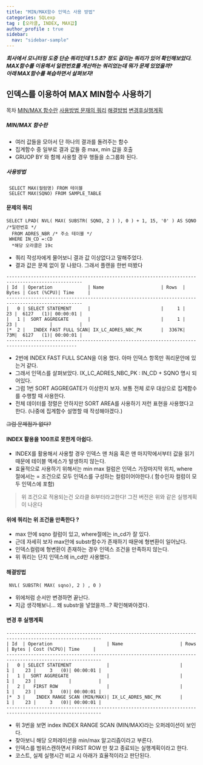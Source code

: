 ```yaml
---
title: "MIN/MAX함수 인덱스 사용 방법"
categories: SQLexp
tag : [오라클, INDEX, MAX값]
author_profile : true 
sidebar:
  nav: "sidebar-sample"
---
```


___회사에서 모니터링 도중 단순 쿼리인데 1.5초? 정도 걸리는 쿼리가 있어 확인해보았다.___   
___MAX함수를 이용해서 일련번호를 계산하는 쿼리었는데 뭐가 문제 있었을까?___   
___아래 MAX함수를 복습하면서 살펴보자!___

## 인덱스를 이용하여 MAX MIN함수 사용하기
  목차 
  [MIN/MAX 함수란](#minmax-함수란)
[사용방법 ](#사용방법 )
[문재의 쿼리](#문제의-쿼리)
[해결방법](#해결방법)
[변경후실행계획](#변경-후-실행계획)

##### MIN/MAX 함수란
- 여러 값들을 모아서 단 하나의 결과를 돌려주는 함수
- 집계함수 중 일부로 결과 값들 중 max, min 값을 호출
- GRUOP BY 와 함께 사용할 경우 행들을 소그룹화 된다.

##### 사용방법 
```` 
 SELECT MAX(컬럼명) FROM 테이블 
 SELECT MAX(SQNO) FROM SAMPLE_TABLE 
```` 

#### 문제의 쿼리 
```
SELECT LPAD( NVL( MAX( SUBSTR( SQNO, 2 ) ), 0 ) + 1, 15, '0' ) AS SQNO /*일련번호 */
  FROM ADRES_NBR /* 주소 테이블 */ 
 WHERE IN_CD =:CD
  *해당 오라클은 19c
```

- 쿼리 작성자에게 물어보니 결과 값 이상없다고 말해주었다.
- 결과 값은 문제 없이 잘 나왔다. 그래서 플랜을 한번 떠봤다
 
```
--------------------------------------------------------------------------------------------------
| Id  | Operation             | Name                     | Rows  | Bytes | Cost (%CPU)| Time     |
--------------------------------------------------------------------------------------------------
|   0 | SELECT STATEMENT      |                          |     1 |    23 |  6127   (1)| 00:00:01 |
|   1 |  SORT AGGREGATE       |                          |     1 |    23 |            |          |
|*  2 |   INDEX FAST FULL SCAN| IX_LC_ADRES_NBC_PK       |  3367K|    73M|  6127   (1)| 00:00:01 |
------------------------------------------------------------------------------------------------
 ````

 - 2번에  INDEX FAST FULL SCAN을 이용 했다. 아마 인덱스 항목만 쿼리문안에 있는거 같다. 
 - 그래서 인덱스를 살펴보았다. IX_LC_ADRES_NBC_PK  : IN_CD + SQNO 명시 되어있다.
 - 그럼 1번 SORT AGGREGATE가 이상한지 보자. 보통 전체 로우 대상으로 집계함수를 수행할 때 사용한다. 
 - 전체 데이터를 정렬은 안하지만 SORT AREA를 사용하기 저런 표현을 사용했다고한다. (나중에 집계함수 설명할 때 작성해야겠다.)
 

~~그럼 문제점가 없다?~~

#### INDEX 활용을 100프로 못한게 아쉽다.
- INDEX를 활용해서 사용할 경우 인덱스 맨 처음 혹은 맨 마지막에서부터 값을 읽기 때문에 테이블 엑세스가 발생하지 않는다. 
- 효율적으로 사용하기 위해서는 min max 컬럼은 인덱스 가장마지막 위치, where 절에서는 = 조건으로 모두 인덱스를 구성하는 컬럼이어야한다.( 함수인자 컬럼이 모두 인덱스에 포함)
 > 위 조건으로 적용되는건 오라클 8i부터라고한다! 그전 버전은 위와 같은 실행계획이 나온다


#### 위에 쿼리는 위 조건을 만족한다 ?
- max 안에 sqno 컬럼이 있고, where절에는 in_cd가 잘 있다. 
- 근데 자세히 보자 max안에 substr함수가 존재하기 때문에 형변환이 일어났다.
- 인덱스컬럼에 형변환이 존재하는 경우 인덱스 조건을 만족하지 않는다.
- 위 쿼리는 단지 인덱스에 in_cd만 사용했다. 

#### 해결방법
```
 NVL( SUBSTR( MAX( sqno), 2 ) , 0 ) 
 ```

- 위에처럼 순서만 변경하면 끝난다.
- 지금 생각해보니... 왜 substr을 넣었을까...? 확인해봐야겠다.


#### 변경 후 실행계획 

 ```
---------------------------------------------------------------------------------------------------------
| Id  | Operation                    | Name                     | Rows  | Bytes | Cost (%CPU)| Time     |
---------------------------------------------------------------------------------------------------------
|   0 | SELECT STATEMENT             |                          |     1 |    23 |     3   (0)| 00:00:01 |
|   1 |  SORT AGGREGATE              |                          |     1 |    23 |            |          |
|   2 |   FIRST ROW                  |                          |     1 |    23 |     3   (0)| 00:00:01 |
|*  3 |    INDEX RANGE SCAN (MIN/MAX)| IX_LC_ADRES_NBC_PK       |     1 |    23 |     3   (0)| 00:00:01 |
---------------------------------------------------------------------------------------------------------
 ```

 - 위 3번을 보면 index INDEX RANGE SCAN (MIN/MAX)라는 오퍼레이션이 보인다.
 - 찾아보니 해당 오퍼레이션을 min/max 알고리즘이라고 부른다.
 - 인덱스를 범위스캔하면서 FIRST ROW 만 찾고 종료되는 실행계획이라고 한다.
 - 코스트, 실제 실행시간 비교 시 아래가 효율적이라고 판단된다.



